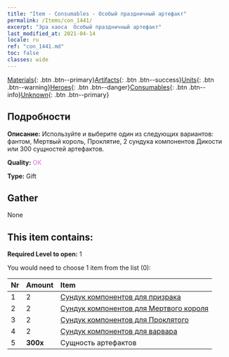 ```yaml
---
title: "Item - Consumables - Особый праздничный артефакт"
permalink: /Items/con_1441/
excerpt: "Эра хаоса  Особый праздничный артефакт"
last_modified_at: 2021-04-14
locale: ru
ref: "con_1441.md"
toc: false
classes: wide
---
```

 [Materials](/ru/Items/){: .btn .btn--primary}[Artifacts](/ru/Items/Artifacts/){: .btn .btn--success}[Units](/ru/Items/Units/){: .btn .btn--warning}[Heroes](/ru/Items/Heroes/){: .btn .btn--danger}[Consumables](/ru/Items/Consumables/){: .btn .btn--info}[Unknown](/ru/Items/Unknown/){: .btn .btn--primary}

## Подробности
 **Описание:** Используйте и выберите один из следующих вариантов: фантом, Мертвый король, Проклятие, 2 сундука компонентов Дикости или 300 сущностей артефактов.

 **Quality:** <span style="color: #DA70D6">OK</span>

 **Type:** Gift

## Gather

  None

## This item contains:

 **Required Level to open:** 1

 You would need to choose 1 item from the list (0):

  | Nr | Amount |     Item    |
  |:---|:-------|:------------|
  | 1 | 2 | [Сундук компонентов для призрака](/ru/Items/con_1339/) | 
  | 2 | 2 | [Сундук компонентов для Мертвого короля](/ru/Items/con_1340/) | 
  | 3 | 2 | [Сундук компонентов для Проклятого](/ru/Items/con_1341/) | 
  | 4 | 2 | [Сундук компонентов для варвара](/ru/Items/con_1342/) | 
  | 5 |  **300x** | Сущность артефактов |  | 
